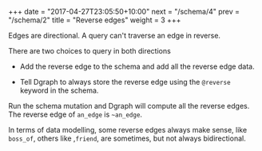 +++
date = "2017-04-27T23:05:50+10:00"
next = "/schema/4"
prev = "/schema/2"
title = "Reverse edges"
weight = 3
+++


Edges are directional.  A query can't traverse an edge in
reverse.

There are two choices to query in both directions

* Add the reverse edge to the schema and add all the reverse edge data.

* Tell Dgraph to always store the reverse edge using the `@reverse` keyword in the schema.

Run the schema mutation and Dgraph will compute all the reverse edges.
 The reverse edge of `an_edge` is `~an_edge`.

In terms of data modelling, some reverse edges always make sense, like `boss_of`, others like ,`friend`, are sometimes, but not always bidirectional.
